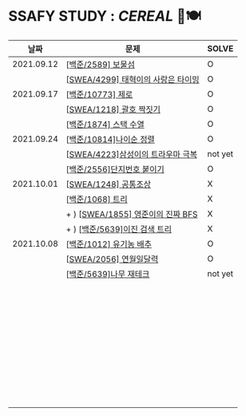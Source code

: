 # SSAFY STUDY : *CEREAL* 🥣🍽

#### 

| 날짜       | 문제                                                         | SOLVE   |
| ---------- | ------------------------------------------------------------ | ------- |
| 2021.09.12 | [[백준/2589\] 보물섬](https://www.acmicpc.net/problem/2589)  | O       |
|            | [[SWEA/4299\] 태혁이의 사랑은 타이밍](https://swexpertacademy.com/main/code/problem/problemDetail.do?contestProbId=AWLv6mx6htoDFAVV) | O       |
| 2021.09.17 | [[백준/10773\] 제로](https://www.acmicpc.net/problem/10773)  | O       |
|            | [[SWEA/1218\] 괄호 짝짓기](https://swexpertacademy.com/main/code/problem/problemDetail.do?contestProbId=AV14eWb6AAkCFAYD&categoryId=AV14eWb6AAkCFAYD&categoryType=CODE&problemTitle=괄호&orderBy=FIRST_REG_DATETIME&selectCodeLang=ALL&select-1=&pageSize=10&pageIndex=1) | O       |
|            | [[백준/1874\] 스택 수열](https://www.acmicpc.net/problem/1874) | O       |
| 2021.09.24 | [[백준/10814\]나이순 정렬](https://www.acmicpc.net/problem/10814) | O       |
|            | [[SWEA/4223\]삼성이의 트라우마 극복](https://swexpertacademy.com/main/code/userProblem/userProblemDetail.do?contestProbId=AWKpmwua-VoDFAUV) | not yet |
|            | [[백준/2556\]단지번호 붙이기](https://www.acmicpc.net/problem/2667) | O       |
| 2021.10.01 | [[SWEA/1248\] 공통조상](https://swexpertacademy.com/main/code/problem/problemDetail.do?problemLevel=5&contestProbId=AV15PTkqAPYCFAYD&categoryId=AV15PTkqAPYCFAYD&categoryType=CODE&problemTitle=&orderBy=SUBMIT_COUNT&selectCodeLang=PYTHON&select-1=5&pageSize=10&pageIndex=1) | X       |
|            | [[백준/1068\] 트리](https://www.acmicpc.net/problem/1068)    | X       |
|            | + ) [[SWEA/1855\] 영준이의 진짜 BFS](https://swexpertacademy.com/main/code/problem/problemDetail.do?contestProbId=AV5LnipaDvwDFAXc) | X       |
|            | + ) [[백준/5639\]이진 검색 트리](https://www.acmicpc.net/problem/5639) | X       |
| 2021.10.08 | [[백준/1012\] 유기농 배추](https://www.acmicpc.net/problem/1012) | O       |
|            | [[SWEA/2056\] 연월일달력](https://swexpertacademy.com/main/code/problem/problemDetail.do?contestProbId=AV5QLkdKAz4DFAUq&categoryId=AV5QLkdKAz4DFAUq&categoryType=CODE&problemTitle=&orderBy=INQUERY_COUNT&selectCodeLang=ALL&select-1=&pageSize=10&pageIndex=5) | O       |
|            | [[백준/5639\]나무 재테크](https://www.acmicpc.net/problem/16235) | not yet |
|            |                                                              |         |
|            |                                                              |         |
|            |                                                              |         |
|            |                                                              |         |
|            |                                                              |         |
|            |                                                              |         |
|            |                                                              |         |
|            |                                                              |         |
|            |                                                              |         |
|            |                                                              |         |
|            |                                                              |         |
|            |                                                              |         |
|            |                                                              |         |
|            |                                                              |         |
|            |                                                              |         |
|            |                                                              |         |
|            |                                                              |         |
|            |                                                              |         |
|            |                                                              |         |
|            |                                                              |         |
|            |                                                              |         |
|            |                                                              |         |
|            |                                                              |         |
|            |                                                              |         |
|            |                                                              |         |
|            |                                                              |         |
|            |                                                              |         |
|            |                                                              |         |
|            |                                                              |         |
|            |                                                              |         |
|            |                                                              |         |
|            |                                                              |         |
|            |                                                              |         |
|            |                                                              |         |
|            |                                                              |         |
|            |                                                              |         |
|            |                                                              |         |
|            |                                                              |         |
|            |                                                              |         |
|            |                                                              |         |
|            |                                                              |         |
|            |                                                              |         |

